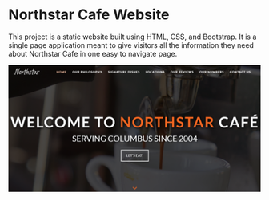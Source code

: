 # Northstar Cafe Website
This project is a static website built using HTML, CSS, and Bootstrap. It is a single page application meant to give visitors all the information they need about Northstar Cafe in one easy to navigate page.

![](/img/markdownImages/landing.png "Northstar Cafe Header and Navbar")
